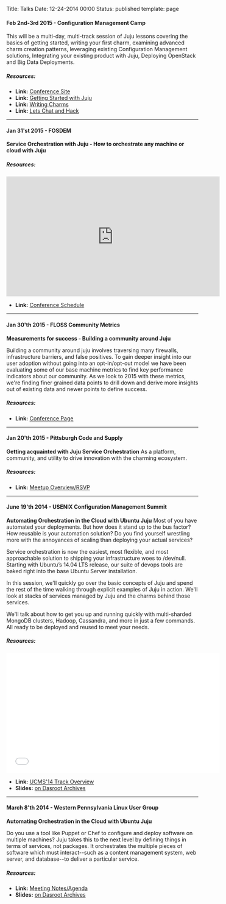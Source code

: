 Title: Talks
Date: 12-24-2014 00:00
Status: published
template: page

#### Feb 2nd-3rd 2015 - Configuration Management Camp


This will be a multi-day, multi-track session of Juju lessons covering the basics of getting started, writing your first charm, examining advanced charm creation patterns, leveraging existing Configuration Management solutions, Integrating your existing product with Juju, Deploying OpenStack and Big Data Deployments.

##### Resources:

- **Link:** [Conference Site](http://cfgmgmtcamp.eu/)
- **Link:** [Getting Started with Juju](http://lanyrd.com/2015/cfgmgmtcamp/sdhgwy/)
- **Link:** [Writing Charms](http://lanyrd.com/2015/cfgmgmtcamp/sdhgwz/)
- **Link:** [Lets Chat and Hack](http://lanyrd.com/2015/cfgmgmtcamp/sdhgxb/)

<script async class="speakerdeck-embed" data-id="a050ba0bc4f14bb783debe1091d4388e" data-ratio="1.33159947984395" src="//speakerdeck.com/assets/embed.js"></script>

---

#### Jan 31'st 2015 - FOSDEM

**Service Orchestration with Juju - How to orchestrate any machine or cloud with Juju**

##### Resources:

<iframe width="560" height="315" src="https://www.youtube.com/embed/JOq8YrRUFFc" frameborder="0" allowfullscreen></iframe>

- **Link:** [Conference Schedule](https://fosdem.org/2015/schedule/track/configuration_management/)

<script async class="speakerdeck-embed" data-id="be46af6ba8e14b6984a893227340d9b9" data-ratio="1.33159947984395" src="//speakerdeck.com/assets/embed.js"></script>


---

#### Jan 30'th 2015 -  FLOSS Community Metrics

**Measurements for success - Building a community around Juju**

Building a community around juju involves traversing many firewalls, infrastructure barriers, and false positives. To gain deeper insight into our user adoption without going into an opt-in/opt-out model we have been evaluating some of our base machine metrics to find key performance indicators about our community. As we look to 2015 with these metrics, we're finding finer grained data points to drill down and derive more insights out of existing data and newer points to define success.

##### Resources:

- **Link:** [Conference Page](http://flosscommunitymetrics.org/)


<script async class="speakerdeck-embed" data-id="7d35a182958e424b85e036a4f89f8fb2" data-ratio="1.33159947984395" src="//speakerdeck.com/assets/embed.js"></script>



---


#### Jan 20'th 2015 - Pittsburgh Code and Supply

**Getting acquainted with Juju Service Orchestration** As a platform, community, and utility to drive innovation with the charming ecosystem.

##### Resources:

- **Link:** [Meetup Overview/RSVP](http://www.meetup.com/Pittsburgh-Code-Supply/events/218594060/)

---

####  June 19'th 2014 - USENIX Configuration Management Summit

**Automating Orchestration in the Cloud with Ubuntu Juju** Most of you have automated your deployments. But how does it stand up to the bus factor? How reusable is your automation solution? Do you find yourself wrestling more with the annoyances of scaling than deploying your actual services?

Service orchestration is now the easiest, most flexible, and most approachable solution to shipping your infrastructure woes to /dev/null. Starting with Ubuntu’s 14.04 LTS release, our suite of devops tools are baked right into the base Ubuntu Server installation.

In this session, we'll quickly go over the basic concepts of Juju and spend the rest of the time walking through explicit examples of Juju in action. We'll look at stacks of services managed by Juju and the charms behind those services.

We'll talk about how to get you up and running quickly with multi-sharded MongoDB clusters, Hadoop, Cassandra, and more in just a few commands. All ready to be deployed and reused to meet your needs.

##### Resources:


<iframe width="560" height="315" src="//www.youtube.com/embed/JLmpbItTWOQ" frameborder="0" allowfullscreen></iframe>

- **Link:** [UCMS'14 Track Overview](https://www.usenix.org/conference/ucms14/summit-program/presentation/butler)
- **Slides:** [on Dasroot Archives](http://dasroot.net/presentations/wplug/)

---

#### March 8'th 2014 - Western Pennsylvania Linux User Group
**Automating Orchestration in the Cloud with Ubuntu Juju**

Do you use a tool like Puppet or Chef to configure and deploy software
on multiple machines?  Juju takes this to the next level by defining
things in terms of services, not packages.  It orchestrates the
multiple pieces of software which must interact--such as a content
management system, web server, and database--to deliver a particular
service.

##### Resources:

- **Link:** [Meeting Notes/Agenda](http://www.wplug.org/wiki/Meeting-20140308)
- **Slides:** [on Dasroot Archives](http://dasroot.net/presentations/wplug/)
